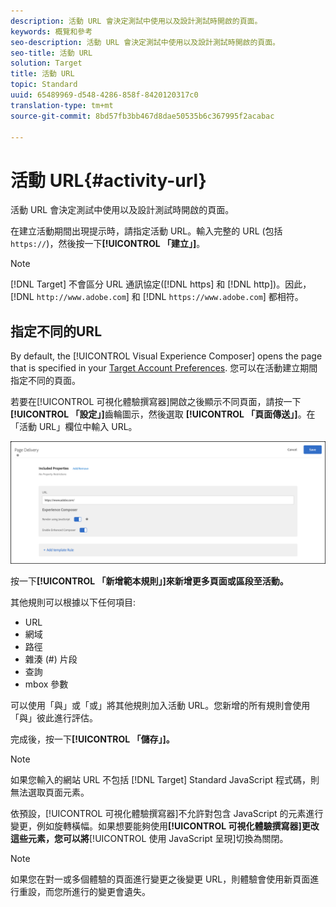 ```yaml
---
description: 活動 URL 會決定測試中使用以及設計測試時開啟的頁面。
keywords: 概覽和參考
seo-description: 活動 URL 會決定測試中使用以及設計測試時開啟的頁面。
seo-title: 活動 URL
solution: Target
title: 活動 URL
topic: Standard
uuid: 65489969-d548-4286-858f-8420120317c0
translation-type: tm+mt
source-git-commit: 8bd57fb3bb467d8dae50535b6c367995f2acabac

---
```



# 活動 URL{#activity-url}

活動 URL 會決定測試中使用以及設計測試時開啟的頁面。

在建立活動期間出現提示時，請指定活動 URL。輸入完整的 URL (包括 `https://`)，然後按一下&#x200B;**[!UICONTROL 「建立」]**。

>[!NOTE]
>
>[!DNL Target] 不會區分 URL 通訊協定([!DNL https] 和 [!DNL http])。因此，[!DNL `http://www.adobe.com`] 和 [!DNL `https://www.adobe.com`] 都相符。

## 指定不同的URL

By default, the [!UICONTROL Visual Experience Composer] opens the page that is specified in your [Target Account Preferences](/help/administrating-target/r-target-account-preferences/target-account-preferences.md). 您可以在活動建立期間指定不同的頁面。

若要在[!UICONTROL 可視化體驗撰寫器]開啟之後顯示不同頁面，請按一下&#x200B;**[!UICONTROL 「設定」]**&#x200B;齒輪圖示，然後選取 **[!UICONTROL 「頁面傳送」]**。在「活動 URL」欄位中輸入 URL。

![頁面傳送對話方塊](/help/c-activities/t-test-ab/t-test-create-ab/assets/url-config-new.png)

按一下&#x200B;**[!UICONTROL 「新增範本規則」]來新增更多頁面或區段至活動。**

其他規則可以根據以下任何項目:

* URL
* 網域
* 路徑
* 雜湊 (#) 片段
* 查詢
* mbox 參數

可以使用「與」或「或」將其他規則加入活動 URL。您新增的所有規則會使用「與」彼此進行評估。

完成後，按一下&#x200B;**[!UICONTROL 「儲存」]。**

>[!NOTE]
>
>如果您輸入的網站 URL 不包括 [!DNL Target] Standard JavaScript 程式碼，則無法選取頁面元素。

依預設，[!UICONTROL 可視化體驗撰寫器]不允許對包含 JavaScript 的元素進行變更，例如旋轉橫幅。如果想要能夠使用&#x200B;**[!UICONTROL 可視化體驗撰寫器]更改這些元素，您可以將**[!UICONTROL 使用 JavaScript 呈現]切換為關閉。

>[!NOTE]
>
>如果您在對一或多個體驗的頁面進行變更之後變更 URL，則體驗會使用新頁面進行重設，而您所進行的變更會遺失。
